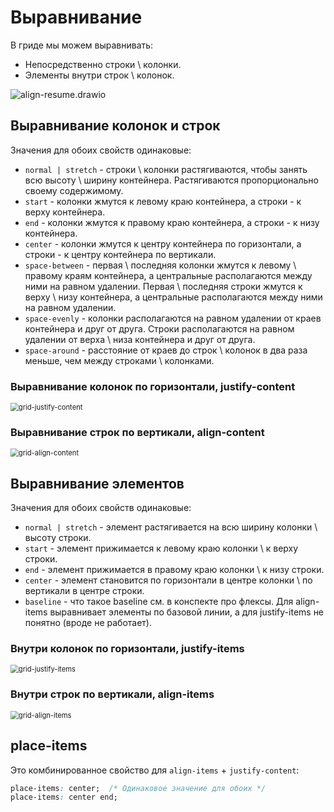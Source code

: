 # Выравнивание

В гриде мы можем выравнивать:

* Непосредственно строки \ колонки.
* Элементы внутри строк \ колонок.

![align-resume.drawio](img/align-resume.drawio.svg)

## Выравнивание колонок и строк

Значения для обоих свойств одинаковые:

* `normal | stretch` - строки \ колонки растягиваются, чтобы занять всю высоту \ ширину контейнера. Растягиваются пропорционально своему содержимому.
* `start` - колонки жмутся к левому краю контейнера, а строки - к верху контейнера.
* `end` - колонки жмутся к правому краю контейнера, а строки - к низу контейнера.
* `center` - колонки жмутся к центру контейнера по горизонтали, а строки - к центру контейнера по вертикали.
* `space-between` - первая \ последняя колонки жмутся к левому \ правому краям контейнера, а центральные располагаются между ними на равном удалении. Первая \ последняя строки жмутся к верху \ низу контейнера, а центральные располагаются между ними на равном удалении.
* `space-evenly` - колонки располагаются на равном удалении от краев контейнера и друг от друга. Строки располагаются на равном удалении от верха \ низа контейнера и друг от друга.
* `space-around` - расстояние от краев до строк \ колонок в два раза меньше, чем между строками \ колонками.

### Выравнивание колонок по горизонтали, justify-content

<img src="img/grid-justify-content.png" alt="grid-justify-content" style="zoom:80%;" />

### Выравнивание строк по вертикали, align-content

<img src="img/grid-align-content.png" alt="grid-align-content" style="zoom:80%;" />

## Выравнивание элементов

Значения для обоих свойств одинаковые:

* `normal | stretch` - элемент растягивается на всю ширину колонки \ высоту строки.
* `start` - элемент прижимается к левому краю колонки \ к верху строки.
* `end` - элемент прижимается в правому краю колонки \ к низу строки.
* `center` - элемент становится по горизонтали в центре колонки \ по вертикали в центре строки.
* `baseline` - что такое baseline см. в конспекте про флексы. Для align-items выравнивает элементы по базовой линии, а для justify-items не понятно (вроде не работает).

### Внутри колонок по горизонтали, justify-items

<img src="img/grid-justify-items.png" alt="grid-justify-items" style="zoom:80%;" />

### Внутри строк по вертикали, align-items

<img src="img/grid-align-items.png" alt="grid-align-items" style="zoom:80%;" />

## place-items

Это комбинированное свойство для `align-items` + `justify-content`:

```css
place-items: center;  /* Одинаковое значение для обоих */
place-items: center end;
```

